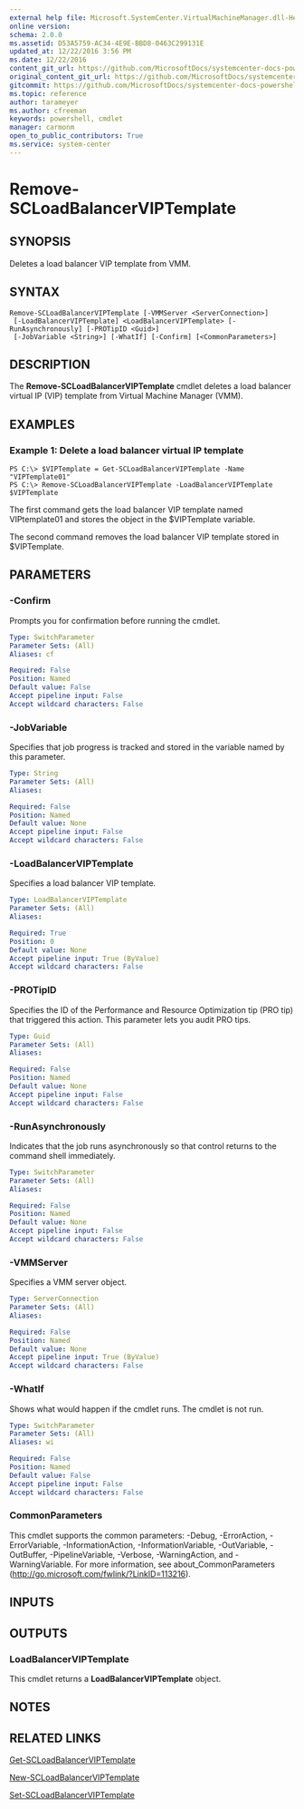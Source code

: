 ```yaml
---
external help file: Microsoft.SystemCenter.VirtualMachineManager.dll-Help.xml
online version: 
schema: 2.0.0
ms.assetid: D53A5759-AC34-4E9E-BBD8-0463C299131E
updated_at: 12/22/2016 3:56 PM
ms.date: 12/22/2016
content_git_url: https://github.com/MicrosoftDocs/systemcenter-docs-powershell/blob/master/systemcenter-cmdlets/SystemCenter2016/VirtualMachineManager/vlatest/Remove-SCLoadBalancerVIPTemplate.md
original_content_git_url: https://github.com/MicrosoftDocs/systemcenter-docs-powershell/blob/master/systemcenter-cmdlets/SystemCenter2016/VirtualMachineManager/vlatest/Remove-SCLoadBalancerVIPTemplate.md
gitcommit: https://github.com/MicrosoftDocs/systemcenter-docs-powershell/blob/96e5647587661652225fbdd2c797cd4d59d542bc/systemcenter-cmdlets/SystemCenter2016/VirtualMachineManager/vlatest/Remove-SCLoadBalancerVIPTemplate.md
ms.topic: reference
author: tarameyer
ms.author: cfreeman
keywords: powershell, cmdlet
manager: carmonm
open_to_public_contributors: True
ms.service: system-center
---
```


# Remove-SCLoadBalancerVIPTemplate

## SYNOPSIS
Deletes a load balancer VIP template from VMM.

## SYNTAX

```
Remove-SCLoadBalancerVIPTemplate [-VMMServer <ServerConnection>]
 [-LoadBalancerVIPTemplate] <LoadBalancerVIPTemplate> [-RunAsynchronously] [-PROTipID <Guid>]
 [-JobVariable <String>] [-WhatIf] [-Confirm] [<CommonParameters>]
```

## DESCRIPTION
The **Remove-SCLoadBalancerVIPTemplate** cmdlet deletes a load balancer virtual IP (VIP) template from Virtual Machine Manager (VMM).

## EXAMPLES

### Example 1: Delete a load balancer virtual IP template
```
PS C:\> $VIPTemplate = Get-SCLoadBalancerVIPTemplate -Name "VIPTemplate01"
PS C:\> Remove-SCLoadBalancerVIPTemplate -LoadBalancerVIPTemplate $VIPTemplate
```

The first command gets the load balancer VIP template named VIPtemplate01 and stores the object in the $VIPTemplate variable.

The second command removes the load balancer VIP template stored in $VIPTemplate.

## PARAMETERS

### -Confirm
Prompts you for confirmation before running the cmdlet.

```yaml
Type: SwitchParameter
Parameter Sets: (All)
Aliases: cf

Required: False
Position: Named
Default value: False
Accept pipeline input: False
Accept wildcard characters: False
```

### -JobVariable
Specifies that job progress is tracked and stored in the variable named by this parameter.

```yaml
Type: String
Parameter Sets: (All)
Aliases: 

Required: False
Position: Named
Default value: None
Accept pipeline input: False
Accept wildcard characters: False
```

### -LoadBalancerVIPTemplate
Specifies a load balancer VIP template.

```yaml
Type: LoadBalancerVIPTemplate
Parameter Sets: (All)
Aliases: 

Required: True
Position: 0
Default value: None
Accept pipeline input: True (ByValue)
Accept wildcard characters: False
```

### -PROTipID
Specifies the ID of the Performance and Resource Optimization tip (PRO tip) that triggered this action.
This parameter lets you audit PRO tips.

```yaml
Type: Guid
Parameter Sets: (All)
Aliases: 

Required: False
Position: Named
Default value: None
Accept pipeline input: False
Accept wildcard characters: False
```

### -RunAsynchronously
Indicates that the job runs asynchronously so that control returns to the command shell immediately.

```yaml
Type: SwitchParameter
Parameter Sets: (All)
Aliases: 

Required: False
Position: Named
Default value: None
Accept pipeline input: False
Accept wildcard characters: False
```

### -VMMServer
Specifies a VMM server object.

```yaml
Type: ServerConnection
Parameter Sets: (All)
Aliases: 

Required: False
Position: Named
Default value: None
Accept pipeline input: True (ByValue)
Accept wildcard characters: False
```

### -WhatIf
Shows what would happen if the cmdlet runs.
The cmdlet is not run.

```yaml
Type: SwitchParameter
Parameter Sets: (All)
Aliases: wi

Required: False
Position: Named
Default value: False
Accept pipeline input: False
Accept wildcard characters: False
```

### CommonParameters
This cmdlet supports the common parameters: -Debug, -ErrorAction, -ErrorVariable, -InformationAction, -InformationVariable, -OutVariable, -OutBuffer, -PipelineVariable, -Verbose, -WarningAction, and -WarningVariable. For more information, see about_CommonParameters (http://go.microsoft.com/fwlink/?LinkID=113216).

## INPUTS

## OUTPUTS

### LoadBalancerVIPTemplate
This cmdlet returns a **LoadBalancerVIPTemplate** object.

## NOTES

## RELATED LINKS

[Get-SCLoadBalancerVIPTemplate](xref:SystemCenter2016/VirtualMachineManager/vlatest/Get-SCLoadBalancerVIPTemplate.md)

[New-SCLoadBalancerVIPTemplate](xref:SystemCenter2016/VirtualMachineManager/vlatest/New-SCLoadBalancerVIPTemplate.md)

[Set-SCLoadBalancerVIPTemplate](xref:SystemCenter2016/VirtualMachineManager/vlatest/Set-SCLoadBalancerVIPTemplate.md)

